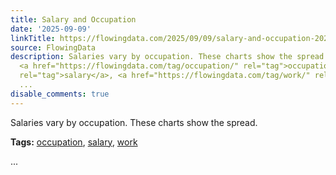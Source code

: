 ```yaml
---
title: Salary and Occupation
date: '2025-09-09'
linkTitle: https://flowingdata.com/2025/09/09/salary-and-occupation-2024/
source: FlowingData
description: Salaries vary by occupation. These charts show the spread.<p><strong>Tags:</strong>
  <a href="https://flowingdata.com/tag/occupation/" rel="tag">occupation</a>, <a href="https://flowingdata.com/tag/salary/"
  rel="tag">salary</a>, <a href="https://flowingdata.com/tag/work/" rel="tag">work</a></p>
  ...
disable_comments: true
---
```

Salaries vary by occupation. These charts show the spread.<p><strong>Tags:</strong> <a href="https://flowingdata.com/tag/occupation/" rel="tag">occupation</a>, <a href="https://flowingdata.com/tag/salary/" rel="tag">salary</a>, <a href="https://flowingdata.com/tag/work/" rel="tag">work</a></p> ...
